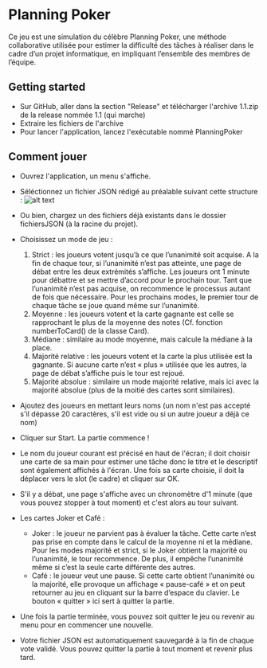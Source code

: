 # Planning Poker
Ce jeu est une simulation du célèbre Planning Poker, une méthode collaborative utilisée pour estimer la difficulté des tâches à réaliser dans le cadre d’un projet informatique, en impliquant l’ensemble des membres de l’équipe.


## Getting started
- Sur GitHub, aller dans la section "Release" et télécharger l'archive 1.1.zip de la release nommée 1.1 (qui marche)
- Extraire les fichiers de l'archive
- Pour lancer l'application, lancez l'exécutable nommé PlanningPoker

## Comment jouer
- Ouvrez l'application, un menu s'affiche.

- Séléctionnez un fichier JSON rédigé au préalable suivant cette structure :
![alt text](image.png)

- Ou bien, chargez un des fichiers déjà existants dans le dossier fichiersJSON (à la racine du projet).

- Choisissez un mode de jeu :
    1. Strict : les joueurs votent jusqu’à ce que l’unanimité soit acquise. A la fin de chaque tour, si l’unanimité n’est pas atteinte, une page de débat entre les deux extrémités s’affiche. Les joueurs ont 1 minute pour débattre et se mettre d’accord pour le prochain tour. Tant que l’unanimité n’est pas acquise, on recommence le processus autant de fois que nécessaire.
    Pour les prochains modes, le premier tour de chaque tâche se joue quand même sur l’unanimité.
    2. Moyenne : les joueurs votent et la carte gagnante est celle se rapprochant le plus de la moyenne des notes (Cf. fonction numberToCard() de la classe Card).
    3. Médiane : similaire au mode moyenne, mais calcule la médiane à la place.
    4. Majorité relative : les joueurs votent et la carte la plus utilisée est la gagnante. Si aucune carte n’est « plus » utilisée que les autres, la page de débat s’affiche puis le tour est rejoué.
    5. Majorité absolue : similaire un mode majorité relative, mais ici avec la majorité absolue (plus de la moitié des cartes sont similaires).

- Ajoutez des joueurs en mettant leurs noms (un nom n'est pas accepté s'il dépasse 20 caractères, s'il est vide ou si un autre joueur a déjà ce nom)

- Cliquer sur Start. La partie commence !

- Le nom du joueur courant est précisé en haut de l'écran; il doit choisir une carte de sa main pour estimer une tâche donc le titre et le descriptif sont également affichés à l'écran. Une fois sa carte choisie, il doit la déplacer vers le slot (le cadre) et cliquer sur OK.

- S'il y a débat, une page s'affiche avec un chronomètre d'1 minute (que vous pouvez stopper à tout moment) et c'est alors au tour suivant.

- Les cartes Joker et Café :
    -	Joker : le joueur ne parvient pas à évaluer la tâche. Cette carte n’est pas prise en compte dans le calcul de la moyenne ni et la médiane. Pour les modes majorité et strict, si le Joker obtient la majorité ou l’unanimité, le tour recommence. De plus, il empêche l’unanimité même si c’est la seule carte différente des autres.
    -	Café : le joueur veut une pause. Si cette carte obtient l’unanimité ou la majorité, elle provoque un affichage « pause-café » et on peut retourner au jeu en cliquant sur la barre d’espace du clavier. Le bouton « quitter » ici sert à quitter la partie. 

- Une fois la partie terminée, vous pouvez soit quitter le jeu ou revenir au menu pour en commencer une nouvelle.

- Votre fichier JSON est automatiquement sauvegardé à la fin de chaque vote validé. Vous pouvez quitter la partie à tout moment et revenir plus tard. 